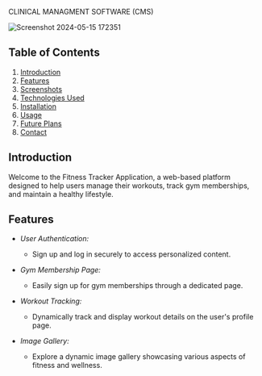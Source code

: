 
 CLINICAL MANAGMENT SOFTWARE (CMS)


![Screenshot 2024-05-15 172351](https://github.com/shajahan-tk/CMS/assets/160703062/0159a95b-a530-4764-b9a6-4795cee6d402)

## Table of Contents
1. [Introduction](#introduction)
2. [Features](#features)
3. [Screenshots](#screenshots)
4. [Technologies Used](#technologies-used)
5. [Installation](#installation)
6. [Usage](#usage)
7. [Future Plans](#future-plans)
8. [Contact](#contact)

## Introduction

Welcome to the Fitness Tracker Application, a web-based platform designed to help users manage their workouts, track gym memberships, and maintain a healthy lifestyle.

## Features

- *User Authentication:*
  - Sign up and log in securely to access personalized content.
  
- *Gym Membership Page:*
  - Easily sign up for gym memberships through a dedicated page.

- *Workout Tracking:*
  - Dynamically track and display workout details on the user's profile page.

- *Image Gallery:*
  - Explore a dynamic image gallery showcasing various aspects of fitness and wellness.
